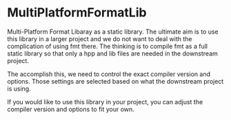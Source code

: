 # MultiPlatformFormatLib

Multi-Platform Format Libaray as a static library.
The ultimate aim is to use this library in a larger project
  and we do not want to deal with the complication of using fmt there.
The thinking is to compile fmt as a full static library
  so that only a hpp and lib files are needed in the downstream project.

The accomplish this, we need to control the exact compiler version and options.
Those settings are selected based on what the downstream project is using.

If you would like to use this library in your project,
  you can adjust the compiler version and options to fit your own.

